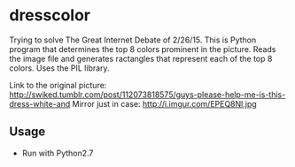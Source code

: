 # dresscolor
Trying to solve The Great Internet Debate of 2/26/15. This is Python program that determines the top 8 colors prominent in the picture. Reads the image file and generates ractangles that represent each of the top 8 colors. Uses the PIL library.

Link to the original picture: http://swiked.tumblr.com/post/112073818575/guys-please-help-me-is-this-dress-white-and
Mirror just in case: http://i.imgur.com/EPEQ8Nl.jpg

<h2>Usage</h2>

* Run with Python2.7


